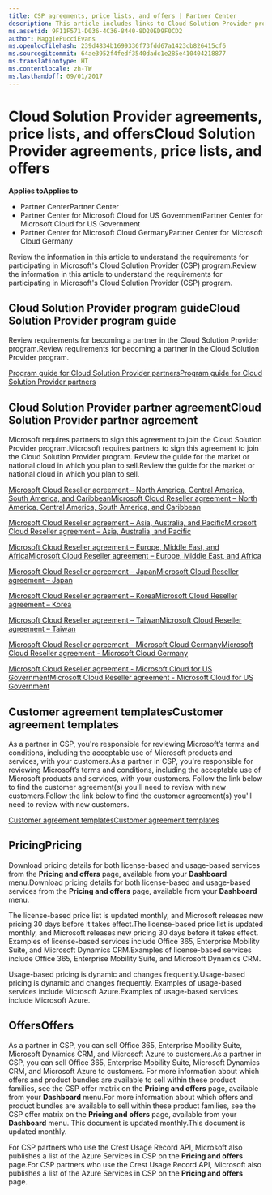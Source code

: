 ```yaml
---
title: CSP agreements, price lists, and offers | Partner Center
description: This article includes links to Cloud Solution Provider program guides, partner agreements, customer agreements, price lists, and offers.
ms.assetid: 9F11F571-D036-4C36-8440-8D20ED9F0CD2
author: MaggiePucciEvans
ms.openlocfilehash: 239d4834b1699336f73fdd67a1423cb826415cf6
ms.sourcegitcommit: 64ae3952f4fedf3540dadc1e285e410404218877
ms.translationtype: HT
ms.contentlocale: zh-TW
ms.lasthandoff: 09/01/2017
---
```

# <a name="cloud-solution-provider-agreements-price-lists-and-offers"></a><span data-ttu-id="bf021-103">Cloud Solution Provider agreements, price lists, and offers</span><span class="sxs-lookup"><span data-stu-id="bf021-103">Cloud Solution Provider agreements, price lists, and offers</span></span>

**<span data-ttu-id="bf021-104">Applies to</span><span class="sxs-lookup"><span data-stu-id="bf021-104">Applies to</span></span>**

-  <span data-ttu-id="bf021-105">Partner Center</span><span class="sxs-lookup"><span data-stu-id="bf021-105">Partner Center</span></span>
-  <span data-ttu-id="bf021-106">Partner Center for Microsoft Cloud for US Government</span><span class="sxs-lookup"><span data-stu-id="bf021-106">Partner Center for Microsoft Cloud for US Government</span></span>
-  <span data-ttu-id="bf021-107">Partner Center for Microsoft Cloud Germany</span><span class="sxs-lookup"><span data-stu-id="bf021-107">Partner Center for Microsoft Cloud Germany</span></span>


<span data-ttu-id="bf021-108">Review the information in this article to understand the requirements for participating in Microsoft's Cloud Solution Provider (CSP) program.</span><span class="sxs-lookup"><span data-stu-id="bf021-108">Review the information in this article to understand the requirements for participating in Microsoft's Cloud Solution Provider (CSP) program.</span></span> 

## <span data-ttu-id="bf021-109"><a href="" id="programguide"></a>Cloud Solution Provider program guide</span><span class="sxs-lookup"><span data-stu-id="bf021-109"><a href="" id="programguide"></a>Cloud Solution Provider program guide</span></span>


<span data-ttu-id="bf021-110">Review requirements for becoming a partner in the Cloud Solution Provider program.</span><span class="sxs-lookup"><span data-stu-id="bf021-110">Review requirements for becoming a partner in the Cloud Solution Provider program.</span></span>

[<span data-ttu-id="bf021-111">Program guide for Cloud Solution Provider partners</span><span class="sxs-lookup"><span data-stu-id="bf021-111">Program guide for Cloud Solution Provider partners</span></span>](http://go.microsoft.com/fwlink/p/?LinkId=617100)

## <span data-ttu-id="bf021-112"><a href="" id="partneragreement"></a>Cloud Solution Provider partner agreement</span><span class="sxs-lookup"><span data-stu-id="bf021-112"><a href="" id="partneragreement"></a>Cloud Solution Provider partner agreement</span></span>


<span data-ttu-id="bf021-113">Microsoft requires partners to sign this agreement to join the Cloud Solution Provider program.</span><span class="sxs-lookup"><span data-stu-id="bf021-113">Microsoft requires partners to sign this agreement to join the Cloud Solution Provider program.</span></span> <span data-ttu-id="bf021-114">Review the guide for the market or national cloud in which you plan to sell.</span><span class="sxs-lookup"><span data-stu-id="bf021-114">Review the guide for the market or national cloud in which you plan to sell.</span></span>

[<span data-ttu-id="bf021-115">Microsoft Cloud Reseller agreement – North America, Central America, South America, and Caribbean</span><span class="sxs-lookup"><span data-stu-id="bf021-115">Microsoft Cloud Reseller agreement – North America, Central America, South America, and Caribbean</span></span>](http://download.microsoft.com/download/2/C/8/2C8CAC17-FCE7-4F51-9556-4D77C7022DF5/MCRA2017_AOC_ENG_Sep20172_CR.pdf)

[<span data-ttu-id="bf021-116">Microsoft Cloud Reseller agreement – Asia, Australia, and Pacific</span><span class="sxs-lookup"><span data-stu-id="bf021-116">Microsoft Cloud Reseller agreement – Asia, Australia, and Pacific</span></span>](http://download.microsoft.com/download/2/C/8/2C8CAC17-FCE7-4F51-9556-4D77C7022DF5/MCRA2017_APOC_ENG_Sep20172_CR.pdf)

[<span data-ttu-id="bf021-117">Microsoft Cloud Reseller agreement – Europe, Middle East, and Africa</span><span class="sxs-lookup"><span data-stu-id="bf021-117">Microsoft Cloud Reseller agreement – Europe, Middle East, and Africa</span></span>](http://download.microsoft.com/download/2/C/8/2C8CAC17-FCE7-4F51-9556-4D77C7022DF5/MCRA2017_EOC_ENG_Sep20172_CR.pdf)

[<span data-ttu-id="bf021-118">Microsoft Cloud Reseller agreement – Japan</span><span class="sxs-lookup"><span data-stu-id="bf021-118">Microsoft Cloud Reseller agreement – Japan</span></span>](http://download.microsoft.com/download/2/C/8/2C8CAC17-FCE7-4F51-9556-4D77C7022DF5/MCRA2017_JPN_ENG_Sep20172_CR.pdf)

[<span data-ttu-id="bf021-119">Microsoft Cloud Reseller agreement – Korea</span><span class="sxs-lookup"><span data-stu-id="bf021-119">Microsoft Cloud Reseller agreement – Korea</span></span>](http://download.microsoft.com/download/2/C/8/2C8CAC17-FCE7-4F51-9556-4D77C7022DF5/MCRA2017_KOR_ENG_Sep20172_CR.pdf)

[<span data-ttu-id="bf021-120">Microsoft Cloud Reseller agreement – Taiwan</span><span class="sxs-lookup"><span data-stu-id="bf021-120">Microsoft Cloud Reseller agreement – Taiwan</span></span>](http://download.microsoft.com/download/2/C/8/2C8CAC17-FCE7-4F51-9556-4D77C7022DF5/MCRA2017_TAI_ENG_Sep20172_CR.pdf)

[<span data-ttu-id="bf021-121">Microsoft Cloud Reseller agreement - Microsoft Cloud Germany</span><span class="sxs-lookup"><span data-stu-id="bf021-121">Microsoft Cloud Reseller agreement - Microsoft Cloud Germany</span></span>](http://download.microsoft.com/download/2/C/8/2C8CAC17-FCE7-4F51-9556-4D77C7022DF5/MCRA2017_EOC_GER_ENG_Sep20172_CR_GermanCloud.pdf)

[<span data-ttu-id="bf021-122">Microsoft Cloud Reseller agreement - Microsoft Cloud for US Government</span><span class="sxs-lookup"><span data-stu-id="bf021-122">Microsoft Cloud Reseller agreement - Microsoft Cloud for US Government</span></span>](http://download.microsoft.com/download/2/C/8/2C8CAC17-FCE7-4F51-9556-4D77C7022DF5/MCRA2017_AOC_USGCC_ENG_Sep20172_CR.pdf)

## <span data-ttu-id="bf021-123"><a href="" id="customeragreementtemplate"></a>Customer agreement templates</span><span class="sxs-lookup"><span data-stu-id="bf021-123"><a href="" id="customeragreementtemplate"></a>Customer agreement templates</span></span>


<span data-ttu-id="bf021-124">As a partner in CSP, you're responsible for reviewing Microsoft’s terms and conditions, including the acceptable use of Microsoft products and services, with your customers.</span><span class="sxs-lookup"><span data-stu-id="bf021-124">As a partner in CSP, you're responsible for reviewing Microsoft’s terms and conditions, including the acceptable use of Microsoft products and services, with your customers.</span></span> <span data-ttu-id="bf021-125">Follow the link below to find the customer agreement(s) you'll need to review with new customers.</span><span class="sxs-lookup"><span data-stu-id="bf021-125">Follow the link below to find the customer agreement(s) you'll need to review with new customers.</span></span> 

[<span data-ttu-id="bf021-126">Customer agreement templates</span><span class="sxs-lookup"><span data-stu-id="bf021-126">Customer agreement templates</span></span>](agreements.md)

## <a name="pricing"></a><span data-ttu-id="bf021-127">Pricing</span><span class="sxs-lookup"><span data-stu-id="bf021-127">Pricing</span></span>


<span data-ttu-id="bf021-128">Download pricing details for both license-based and usage-based services from the **Pricing and offers** page, available from your **Dashboard** menu.</span><span class="sxs-lookup"><span data-stu-id="bf021-128">Download pricing details for both license-based and usage-based services from the **Pricing and offers** page, available from your **Dashboard** menu.</span></span> 

<span data-ttu-id="bf021-129">The license-based price list is updated monthly, and Microsoft releases new pricing 30 days before it takes effect.</span><span class="sxs-lookup"><span data-stu-id="bf021-129">The license-based price list is updated monthly, and Microsoft releases new pricing 30 days before it takes effect.</span></span> <span data-ttu-id="bf021-130">Examples of license-based services include Office 365, Enterprise Mobility Suite, and Microsoft Dynamics CRM.</span><span class="sxs-lookup"><span data-stu-id="bf021-130">Examples of license-based services include Office 365, Enterprise Mobility Suite, and Microsoft Dynamics CRM.</span></span> 

<span data-ttu-id="bf021-131">Usage-based pricing is dynamic and changes frequently.</span><span class="sxs-lookup"><span data-stu-id="bf021-131">Usage-based pricing is dynamic and changes frequently.</span></span> <span data-ttu-id="bf021-132">Examples of usage-based services include Microsoft Azure.</span><span class="sxs-lookup"><span data-stu-id="bf021-132">Examples of usage-based services include Microsoft Azure.</span></span>


## <a name="offers"></a><span data-ttu-id="bf021-133">Offers</span><span class="sxs-lookup"><span data-stu-id="bf021-133">Offers</span></span>


<span data-ttu-id="bf021-134">As a partner in CSP, you can sell Office 365, Enterprise Mobility Suite, Microsoft Dynamics CRM, and Microsoft Azure to customers.</span><span class="sxs-lookup"><span data-stu-id="bf021-134">As a partner in CSP, you can sell Office 365, Enterprise Mobility Suite, Microsoft Dynamics CRM, and Microsoft Azure to customers.</span></span> <span data-ttu-id="bf021-135">For more information about which offers and product bundles are available to sell within these product families, see the CSP offer matrix on the **Pricing and offers** page, available from your **Dashboard** menu.</span><span class="sxs-lookup"><span data-stu-id="bf021-135">For more information about which offers and product bundles are available to sell within these product families, see the CSP offer matrix on the **Pricing and offers** page, available from your **Dashboard** menu.</span></span> <span data-ttu-id="bf021-136">This document is updated monthly.</span><span class="sxs-lookup"><span data-stu-id="bf021-136">This document is updated monthly.</span></span>

<span data-ttu-id="bf021-137">For CSP partners who use the Crest Usage Record API, Microsoft also publishes a list of the Azure Services in CSP on the **Pricing and offers** page.</span><span class="sxs-lookup"><span data-stu-id="bf021-137">For CSP partners who use the Crest Usage Record API, Microsoft also publishes a list of the Azure Services in CSP on the **Pricing and offers** page.</span></span>


